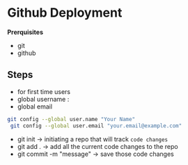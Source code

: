 # Github Deployment
**Prerquisites**
* git
* github

## Steps
* for first time users
 * global username  : 
 * global email 
 ```bash
 git config --global user.name "Your Name" 
  git config --global user.email "your.email@example.com"
```
* git init ->  initiating a repo that will track `code changes`
* git add . -> add all the current code changes to the repo
* git commit -m "message" -> save those code changes


